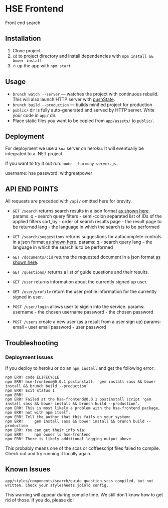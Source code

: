 # HSE Frontend
Front end search

## Installation

1. Clone project
2. `cd` to project directory and install dependencies with `npm install && bower install`
3. :fire: up the app with `npm start`

## Usage

- `brunch watch --server` — watches the project with continuous rebuild. This will also launch HTTP server with [pushState](https://developer.mozilla.org/en-US/docs/Web/Guide/API/DOM/Manipulating_the_browser_history).
- `brunch build --production` — builds minified project for production
- `public/` dir is fully auto-generated and served by HTTP server.  Write your code in `app/` dir.
- Place static files you want to be copied from `app/assets/` to `public/`.

## Deployment

For deployment we use a `koa` server on heroku. It will eventually be integrated to a .NET project.

If you want to try it out run: `node --harmony server.js`.

username: hse
password: withgreatpower

## API END POINTS

All requests are preceded with `/api/` omitted here for brevity.

* `GET /search`
  returns search results in a json format [as shown here](https://hse-frontend.herokuapp.com/fake_api/search.json).
  params:
    q - search query
    filters - semi-colon separated list of IDs of the applied filters
    sort_by - order of search results
    page - the result page to be returned
    lang - the language in which the search is to be performed

* `GET /search/suggestions`
  returns suggestions for autocomplete controls in a json format [as shown here](https://hse-frontend.herokuapp.com/fake_api/search/suggestions.json).
  params:
    q - search query
    lang - the language in which the search is to be performed

* `GET /documents/:id`
  returns the requested document in a json format [as shown here](https://hse-frontend.herokuapp.com/fake_api/documents/0df62f0040ffd8ecd725c9a602056034.json).

* `GET /questions/`
  returns a list of guide questions and their results.

* `GET /user`
  returns information about the currently signed up user.

* `GET /user/profile`
  return the user profile information for the currently signed in user.

* `POST /user/login`
  allows user to signin into the service.
  params:
    username - the chosen username
    password - the chosen password


* `POST /users`
  create a new user (as a result from a user sign up)
  params:
    email - user email
    password - user password

## Troubleshooting

### Deployment Issues

If you deploy to heroku or do an `npm install` and get the following error:

```
npm ERR! code ELIFECYCLE
npm ERR! hse-frontend@0.0.1 postinstall: `gem install sass && bower install && brunch build --production`
npm ERR! Exit status 1
npm ERR! 
npm ERR! Failed at the hse-frontend@0.0.1 postinstall script 'gem install sass && bower install && brunch build --production'.
npm ERR! This is most likely a problem with the hse-frontend package,
npm ERR! not with npm itself.
npm ERR! Tell the author that this fails on your system:
npm ERR!     gem install sass && bower install && brunch build --production
npm ERR! You can get their info via:
npm ERR!     npm owner ls hse-frontend
npm ERR! There is likely additional logging output above.
```

This probably means one of the scss or coffeescript files failed to compile. Check out and try running it locally again.

## Known Issues

`app/styles/components/search/guide_question.scss compiled, but not written. Check your stylesheets.joinTo config.`

This warning will appear during compile time. We still don't know how to get rid of those. If you do, please do!